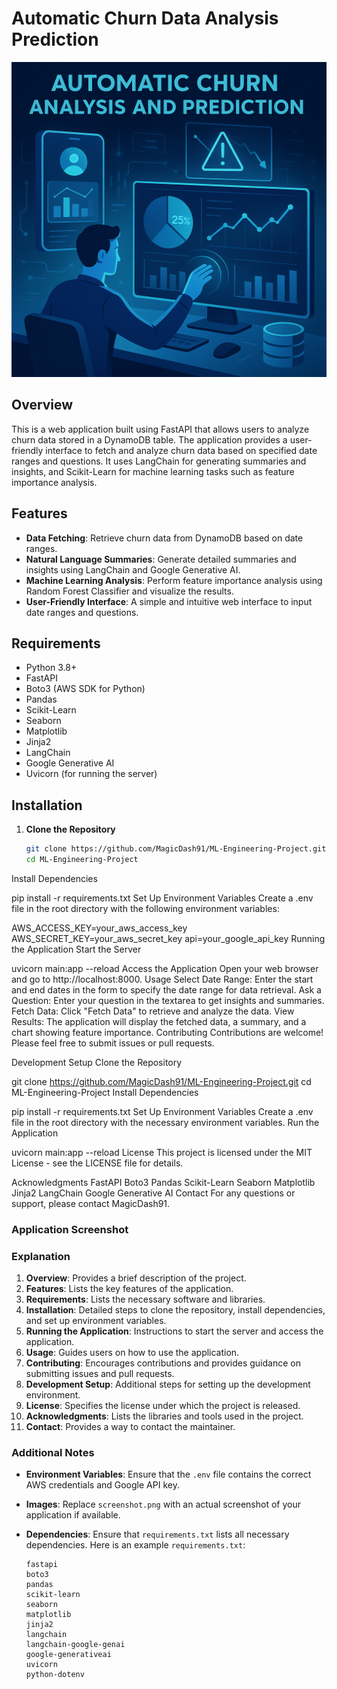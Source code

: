 # Automatic Churn Data Analysis Prediction

![Application Logo](https://raw.githubusercontent.com/MagicDash91/ML-Engineering-Project/main/Customer%20Churn%20Prediction%20and%20Analyzer/static/churn11.png)

## Overview

This is a web application built using FastAPI that allows users to analyze churn data stored in a DynamoDB table. The application provides a user-friendly interface to fetch and analyze churn data based on specified date ranges and questions. It uses LangChain for generating summaries and insights, and Scikit-Learn for machine learning tasks such as feature importance analysis.

## Features

- **Data Fetching**: Retrieve churn data from DynamoDB based on date ranges.
- **Natural Language Summaries**: Generate detailed summaries and insights using LangChain and Google Generative AI.
- **Machine Learning Analysis**: Perform feature importance analysis using Random Forest Classifier and visualize the results.
- **User-Friendly Interface**: A simple and intuitive web interface to input date ranges and questions.

## Requirements

- Python 3.8+
- FastAPI
- Boto3 (AWS SDK for Python)
- Pandas
- Scikit-Learn
- Seaborn
- Matplotlib
- Jinja2
- LangChain
- Google Generative AI
- Uvicorn (for running the server)

## Installation

1. **Clone the Repository**

   ```bash
   git clone https://github.com/MagicDash91/ML-Engineering-Project.git
   cd ML-Engineering-Project
Install Dependencies

pip install -r requirements.txt
Set Up Environment Variables Create a .env file in the root directory with the following environment variables:

AWS_ACCESS_KEY=your_aws_access_key
AWS_SECRET_KEY=your_aws_secret_key
api=your_google_api_key
Running the Application
Start the Server

uvicorn main:app --reload
Access the Application Open your web browser and go to http://localhost:8000.
Usage
Select Date Range: Enter the start and end dates in the form to specify the date range for data retrieval.
Ask a Question: Enter your question in the textarea to get insights and summaries.
Fetch Data: Click "Fetch Data" to retrieve and analyze the data.
View Results: The application will display the fetched data, a summary, and a chart showing feature importance.
Contributing
Contributions are welcome! Please feel free to submit issues or pull requests.

Development Setup
Clone the Repository

git clone https://github.com/MagicDash91/ML-Engineering-Project.git
cd ML-Engineering-Project
Install Dependencies

pip install -r requirements.txt
Set Up Environment Variables Create a .env file in the root directory with the necessary environment variables.
Run the Application

uvicorn main:app --reload
License
This project is licensed under the MIT License - see the LICENSE file for details.

Acknowledgments
FastAPI
Boto3
Pandas
Scikit-Learn
Seaborn
Matplotlib
Jinja2
LangChain
Google Generative AI
Contact
For any questions or support, please contact MagicDash91.

### Application Screenshot





### Explanation

1. **Overview**: Provides a brief description of the project.
2. **Features**: Lists the key features of the application.
3. **Requirements**: Lists the necessary software and libraries.
4. **Installation**: Detailed steps to clone the repository, install dependencies, and set up environment variables.
5. **Running the Application**: Instructions to start the server and access the application.
6. **Usage**: Guides users on how to use the application.
7. **Contributing**: Encourages contributions and provides guidance on submitting issues and pull requests.
8. **Development Setup**: Additional steps for setting up the development environment.
9. **License**: Specifies the license under which the project is released.
10. **Acknowledgments**: Lists the libraries and tools used in the project.
11. **Contact**: Provides a way to contact the maintainer.

### Additional Notes

- **Environment Variables**: Ensure that the `.env` file contains the correct AWS credentials and Google API key.
- **Images**: Replace `screenshot.png` with an actual screenshot of your application if available.
- **Dependencies**: Ensure that `requirements.txt` lists all necessary dependencies. Here is an example `requirements.txt`:

  ```plaintext
  fastapi
  boto3
  pandas
  scikit-learn
  seaborn
  matplotlib
  jinja2
  langchain
  langchain-google-genai
  google-generativeai
  uvicorn
  python-dotenv

